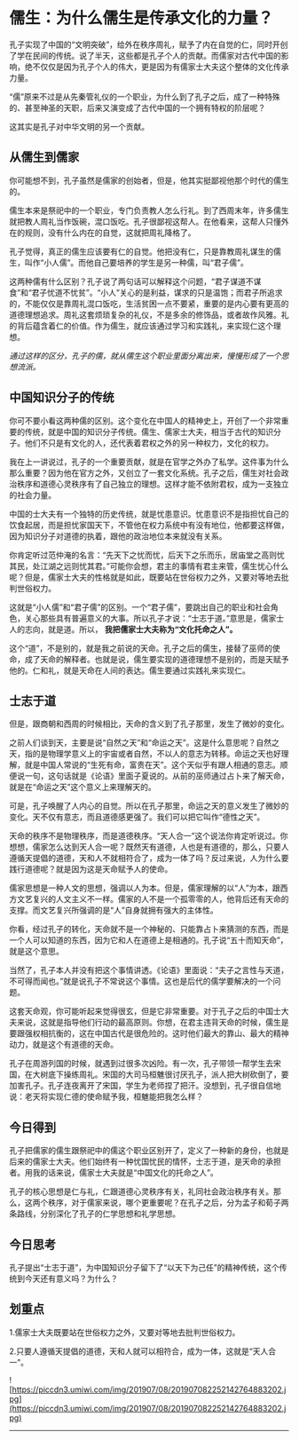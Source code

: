 # 儒生：为什么儒生是传承文化的力量？

孔子实现了中国的“文明突破”，给外在秩序周礼，赋予了内在自觉的仁，同时开创了学在民间的传统。说了半天，这些都是孔子个人的贡献。而儒家对古代中国的影响，绝不仅仅是因为孔子个人的伟大，更是因为有儒家士大夫这个整体的文化传承力量。

“儒”原来不过是从先秦管礼仪的一个职业，为什么到了孔子之后，成了一种特殊的、甚至神圣的天职，后来又演变成了古代中国的一个拥有特权的阶层呢？

这其实是孔子对中华文明的另一个贡献。

## 从儒生到儒家

你可能想不到，孔子虽然是儒家的创始者，但是，他其实挺鄙视他那个时代的儒生的。

儒生本来是祭祀中的一个职业，专门负责教人怎么行礼。到了西周末年，许多儒生就把教人周礼当作饭碗，混口饭吃。孔子很鄙视这帮人。在他看来，这帮人只懂外在的规则，没有什么内在的自觉，这就把周礼降格了。

孔子觉得，真正的儒生应该要有仁的自觉。他把没有仁，只是靠教周礼谋生的儒生，叫作“小人儒”。而他自己要培养的学生是另一种儒，叫“君子儒”。

这两种儒有什么区别？孔子说了两句话可以解释这个问题，“君子谋道不谋食”和“君子忧道不忧贫”。“小人”关心的是利益，谋求的只是温饱；而君子所追求的，不能仅仅是靠周礼混口饭吃，生活贫困一点不要紧，重要的是内心要有更高的道德理想追求。周礼这套烦琐复杂的礼仪，不是多余的修饰品，或者故作风雅。礼的背后蕴含着仁的价值。作为儒生，就应该通过学习和实践礼，来实现仁这个理想。

 *通过这样的区分，孔子的儒，就从儒生这个职业里面分离出来，慢慢形成了一个思想流派。*

## 中国知识分子的传统

你可不要小看这两种儒的区别。这个变化在中国人的精神史上，开创了一个非常重要的传统，就是中国的知识分子传统。儒生、儒家士大夫，相当于古代的知识分子。他们不只是有文化的人，还代表着君权之外的另一种权力，文化的权力。

我在上一讲说过，孔子的一个重要贡献，就是在官学之外办了私学。这件事为什么那么重要？因为他在官方之外，又创立了一套文化系统。孔子之后，儒生对社会政治秩序和道德心灵秩序有了自己独立的理想。这样才能不依附君权，成为一支独立的社会力量。

中国的士大夫有一个独特的历史传统，就是忧患意识。忧患意识不是指担忧自己的饮食起居，而是担忧家国天下，不管他在权力系统中有没有地位，他都要这样做，因为知识分子对道德的执着，跟他的政治地位本来就没有关系。

你肯定听过范仲淹的名言：“先天下之忧而忧，后天下之乐而乐，居庙堂之高则忧其民，处江湖之远则忧其君。”可能你会想，君主的事情有君主来管，儒生忧心什么呢？但是，儒家士大夫的性格就是如此，既要站在世俗权力之外，又要对等地去批判世俗权力。

这就是“小人儒”和“君子儒”的区别。一个“君子儒”，要跳出自己的职业和社会角色，关心那些具有普遍意义的大事。所以孔子才说：“士志于道。”意思是，儒家士人的志向，就是道。所以， **我把儒家士大夫称为“文化托命之人”。**

这个“道”，不是别的，就是我之前说的天命。孔子之后的儒生，接替了巫师的使命，成了天命的解释者。也就是说，儒生要实现的道德理想不是别的，而是天赋予他的。仁和礼，就是天命在人间的表达。儒生要通过实践礼来实现仁。

## 士志于道

但是，跟商朝和西周的时候相比，天命的含义到了孔子那里，发生了微妙的变化。

之前人们谈到天，主要是说“自然之天”和“命运之天”。这是什么意思呢？自然之天，指的是物理学意义上的宇宙或者自然，不以人的意志为转移。命运之天也好理解，就是中国人常说的“生死有命，富贵在天”。这个天似乎有跟人相通的意志。顺便说一句，这句话就是《论语》里面子夏说的。从前的巫师通过占卜来了解天命，就是在“命运之天”这个意义上来理解天的。

可是，孔子唤醒了人内心的自觉。所以在孔子那里，命运之天的意义发生了微妙的变化。天不仅有意志，而且道德感更强了。我们可以把它叫作“德性之天”。

天命的秩序不是物理秩序，而是道德秩序。“天人合一”这个说法你肯定听说过。你想想，儒家怎么达到天人合一呢？既然天有道德，人也是有道德的，那么，只要人遵循天提倡的道德，天和人不就相符合了，成为一体了吗？反过来说，人为什么要践行道德呢？就是因为这是天命赋予人的使命。

儒家思想是一种人文的思想，强调以人为本。但是，儒家理解的以“人”为本，跟西方文艺复兴的人文主义不一样。儒家的人不是一个孤零零的人，他背后还有天命的支撑。而文艺复兴所强调的是“人”自身就拥有强大的主体性。

你看，经过孔子的转化，天命就不是一个神秘的、只能靠占卜来猜测的东西，而是一个人可以知道的东西，因为它和人在道德上是相通的。孔子说“五十而知天命”，就是这个意思。

当然了，孔子本人并没有把这个事情讲透。《论语》里面说：“夫子之言性与天道，不可得而闻也。”就是说孔子不常说这个事情。这也是后代的儒学要解决的一个问题。

这套天命观，你可能听起来觉得很玄，但是它非常重要。对于孔子之后的中国士大夫来说，这就是指导他们行动的最高原则。你想，在君主违背天命的时候，儒生是要跟强权相抗衡的，这在中国古代是很危险的。这时他们最大的靠山、最大的精神动力，就是这个有道德的天命。

孔子在周游列国的时候，就遇到过很多次凶险。有一次，孔子带领一帮学生去宋国，在大树底下操练周礼。宋国的大司马桓魋很讨厌孔子，派人把大树砍倒了，要加害孔子。孔子连夜离开了宋国，学生为老师捏了把汗。没想到，孔子很自信地说：老天将实现仁德的使命赋予我，桓魋能把我怎么样？

## 今日得到

孔子把儒家的儒生跟祭祀中的儒这个职业区别开了，定义了一种新的身份，也就是后来的儒家士大夫。他们始终有一种忧国忧民的情怀，士志于道，是天命的承担者。用我的话来说，儒家士大夫就是“中国文化的托命之人”。

孔子的核心思想是仁与礼，仁跟道德心灵秩序有关，礼同社会政治秩序有关。那么，这两个秩序，对于儒家来说，哪个更重要呢？在孔子之后，分为孟子和荀子两条路线，分别深化了孔子的仁学思想和礼学思想。

## 今日思考

孔子提出“士志于道”，为中国知识分子留下了“以天下为己任”的精神传统，这个传统到今天还有意义吗？为什么？

## 划重点

1.儒家士大夫既要站在世俗权力之外，又要对等地去批判世俗权力。

2.只要人遵循天提倡的道德，天和人就可以相符合，成为一体，这就是“天人合一”。

![https://piccdn3.umiwi.com/img/201907/08/201907082252142764883202.jpg](https://piccdn3.umiwi.com/img/201907/08/201907082252142764883202.jpg)

---
